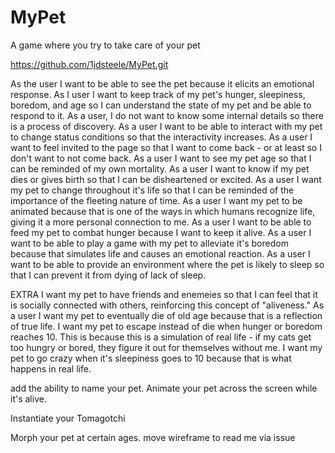 # MyPet
A game where you try to take care of your pet


https://github.com/1jdsteele/MyPet.git


As the user I want to be able to see the pet because it elicits an emotional response.
As I user I want to keep track of my pet's hunger, sleepiness, boredom, and age so I can understand the state of my pet and be able to respond to it.
As a user, I do not want to know some internal details so there is a process of discovery.
As a user I want to be able to interact with my pet to change status conditions so that the interactivity increases.
As a user I want to feel invited to the page so that I want to come back - or at least so I don't want to not come back.
As a user I want to see my pet age so that I can be reminded of my own mortality.
As a user I want to know if my pet dies or gives birth so that I can be disheartened or excited.
As a user I want my pet to change throughout it's life so that I can be reminded of the importance of the fleeting nature of time.
As a user I want my pet to be animated because that is one of the ways in which humans recognize life, giving it a more personal connection to me.
As a user I want to be able to feed my pet to combat hunger because I want to keep it alive.
As a user I want to be able to play a game with my pet to alleviate it's boredom because that simulates life and causes an emotional reaction.
As a user I want to be able to provide an environment where the pet is likely to sleep so that I can prevent it from dying of lack of sleep.


EXTRA
I want my pet to have friends and enemeies so that I can feel that it is socially connected with others, reinforcing this concept of "aliveness."
As a user I want my pet to eventually die of old age because that is a reflection of true life.
I want my pet to escape instead of die when hunger or boredom reaches 10. This is because this is a simulation of real life - if my cats get too hungry or bored, they figure it out for themselves without me. 
I want my pet to go crazy when it's sleepiness goes to 10 because that is what happens in real life.


add the ability to name your pet.
Animate your pet across the screen while it's alive.

Instantiate your Tomagotchi



Morph your pet at certain ages.
move wireframe to read me via issue
